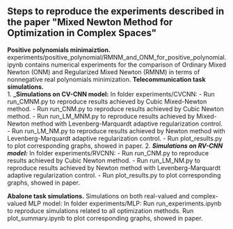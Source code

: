 ## **Steps to reproduce the experiments described in the paper "Mixed Newton Method for Optimization in Complex Spaces"**

**Positive polynomials minimaiztion.** 
experiments/positive_polynomial/RMNM_and_ONM_for_positive_polynomial.ipynb contains numerical experiments for the comparison of Ordinary Mixed Newton (ONM) and Regularized Mixed Newton (RMNM) in terms of nonnegative real polynomials minimization.
**Telecommunication task simulations.**  
    1. **_Simulations on CV-CNN model:**
        In folder experiments/CVCNN:
        - Run run_CMNM.py to reproduce results achieved by Cubic Mixed-Newton method.
        - Run run_CNM.py to reproduce results achieved by Cubic Newton method.
        - Run run_LM_MNM.py to reproduce results achieved by Mixed-Newton method with Levenberg-Marquardt adaptive regularization control.
        - Run run_LM_NM.py to reproduce results achieved by Newton method with Levenberg-Marquardt adaptive regularization control.
        - Run plot_results.py to plot corresponding graphs, showed in paper.
    2. **_Simulations on RV-CNN model:_**
        In folder experiments/RVCNN:
        - Run run_CNM.py to reproduce results achieved by Cubic Newton method.
        - Run run_LM_NM.py to reproduce results achieved by Newton method with Levenberg-Marquardt adaptive regularization control.
        - Run plot_results.py to plot corresponding graphs, showed in paper.

**Abalone task simulations.** Simulations on both real-valued and complex-valued MLP model:
    In folder experiments/MLP:
    Run run_experiments.ipynb to reproduce simulations related to all optimization methods.
    Run plot_summary.ipynb to plot corresponding graphs, showed in paper.